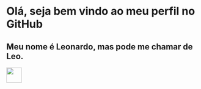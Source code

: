 # Olá, seja bem vindo ao meu perfil no GitHub
## Meu nome é Leonardo, mas pode me chamar de Leo.

<img src="https://cdn.jsdelivr.net/gh/devicons/devicon/icons/html5/html5-original-wordmark.svg" width="40px" height="40px"/>


